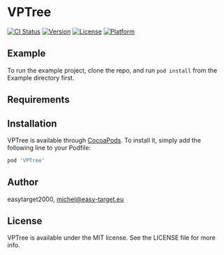 # VPTree

[![CI Status](https://img.shields.io/travis/easytarget2000/VPTree.svg?style=flat)](https://travis-ci.org/easytarget2000/VPTree)
[![Version](https://img.shields.io/cocoapods/v/VPTree.svg?style=flat)](https://cocoapods.org/pods/VPTree)
[![License](https://img.shields.io/cocoapods/l/VPTree.svg?style=flat)](https://cocoapods.org/pods/VPTree)
[![Platform](https://img.shields.io/cocoapods/p/VPTree.svg?style=flat)](https://cocoapods.org/pods/VPTree)

## Example

To run the example project, clone the repo, and run `pod install` from the Example directory first.

## Requirements

## Installation

VPTree is available through [CocoaPods](https://cocoapods.org). To install
it, simply add the following line to your Podfile:

```ruby
pod 'VPTree'
```

## Author

easytarget2000, michel@easy-target.eu

## License

VPTree is available under the MIT license. See the LICENSE file for more info.

